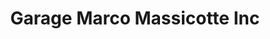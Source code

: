 ---
title: "Garage Marco Massicotte Inc"
url: /shawinigan/garage-marco-massicotte-inc/
shop: car
---